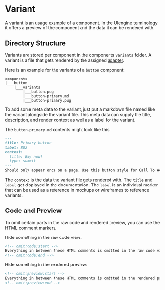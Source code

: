 # Variant

A variant is an usage example of a component.
In the UIengine terminology it offers a preview of the component and the data it can be rendered with.

## Directory Structure

Variants are stored per component in the components `variants` folder.
A variant is a file that gets rendered by the assigned [adapter](./adapters.md).   

Here is an example for the variants of a `button` component:

```tree
components
|___button
    |___variants
        |___button.pug
        |___button-primary.md
        |___button-primary.pug
```

To add some meta data to the variant, just put a markdown file named like the variant alongside the variant file.
This meta data can supply the title, description, and render context as well as a label for the variant.

The `button-primary.md` contents might look like this:

```markdown
---
title: Primary button
label: B02
context:
  title: Buy now!
  type: submit
---
Should only appear once on a page. Use this button style for Call To Action buttons and other prominent actions.
````

The `context` is the data the variant file gets rendered with.
The `title` and `label` get displayed in the documentation. 
The `label` is an individual marker that can be used as a reference in mockups or wireframes to reference variants. 

## Code and Preview

To omit certain parts in the raw code and rendered preview, you can use the HTML comment markers.

Hide something in the raw code view:

```html
<!-- omit:code:start -->
Everything in between these HTML comments is omitted in the raw code view
<!-- omit:code:end -->
```

Hide something in the rendered preview:

```html
<!-- omit:preview:start -->
Everything in between these HTML comments is omitted in the rendered preview
<!-- omit:preview:end -->
```
